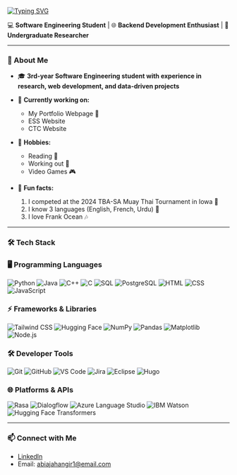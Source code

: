 [![Typing SVG](https://readme-typing-svg.demolab.com/?lines=Hey+there!👋;It's+Abia😝)](https://git.io/typing-svg)

💻 **Software Engineering Student** | 🌐 **Backend Development Enthusiast** | 🔬 **Undergraduate Researcher**

---

### 🚀 About Me
- 🎓 **3rd-year Software Engineering student with experience in research, web development, and data-driven projects**

- 🔭 **Currently working on:**
    - My Portfolio Webpage 🚧
    - ESS Website
    - CTC Website
    
- 🎯 **Hobbies:**
  - Reading 📖
  - Working out 💪
  - Video Games 🎮
    
- 📌 **Fun facts:**
    1. I competed at the 2024 TBA-SA Muay Thai Tournament in Iowa 🥋
    2. I know 3 languages (English, French, Urdu) 👅
    3. I love Frank Ocean 🎶
  
---

### 🛠️ Tech Stack
### 🖥️ Programming Languages
![Python](https://img.shields.io/badge/Python-3776AB?style=for-the-badge&logo=python&logoColor=white)
![Java](https://img.shields.io/badge/Java-007396?style=for-the-badge&logo=java&logoColor=white)
![C++](https://img.shields.io/badge/C++-00599C?style=for-the-badge&logo=c%2B%2B&logoColor=white)
![C](https://img.shields.io/badge/C-FF4088?style=for-the-badge&logo=c%2B%2B&logoColor=white)
![SQL](https://img.shields.io/badge/SQL-4479A1?style=for-the-badge&logo=mysql&logoColor=white)
![PostgreSQL](https://img.shields.io/badge/PostgreSQL-316192?style=for-the-badge&logo=postgresql&logoColor=white)
![HTML](https://img.shields.io/badge/HTML-E34F26?style=for-the-badge&logo=html5&logoColor=white)
![CSS](https://img.shields.io/badge/CSS-1572B6?style=for-the-badge&logo=css3&logoColor=white)
![JavaScript](https://img.shields.io/badge/JavaScript-F7DF1E?style=for-the-badge&logo=javascript&logoColor=black)

### ⚡ Frameworks & Libraries
![Tailwind CSS](https://img.shields.io/badge/Tailwind_CSS-06B6D4?style=for-the-badge&logo=tailwind-css&logoColor=white)
![Hugging Face](https://img.shields.io/badge/Hugging_Face-F48120?style=for-the-badge&logo=huggingface&logoColor=white)
![NumPy](https://img.shields.io/badge/NumPy-013243?style=for-the-badge&logo=numpy&logoColor=white)
![Pandas](https://img.shields.io/badge/Pandas-150458?style=for-the-badge&logo=pandas&logoColor=white)
![Matplotlib](https://img.shields.io/badge/Matplotlib-11557C?style=for-the-badge&logo=matplotlib&logoColor=white)
![Node.js](https://img.shields.io/badge/Node.js-339933?style=for-the-badge&logo=node.js&logoColor=white)

### 🛠️ Developer Tools
![Git](https://img.shields.io/badge/Git-F05032?style=for-the-badge&logo=git&logoColor=white)
![GitHub](https://img.shields.io/badge/GitHub-181717?style=for-the-badge&logo=github&logoColor=white)
![VS Code](https://img.shields.io/badge/VS_Code-007ACC?style=for-the-badge&logo=visual-studio-code&logoColor=white)
![Jira](https://img.shields.io/badge/Jira-0052CC?style=for-the-badge&logo=jira&logoColor=white)
![Eclipse](https://img.shields.io/badge/Eclipse-2C2255?style=for-the-badge&logo=eclipse&logoColor=white)
![Hugo](https://img.shields.io/badge/Hugo-FF4088?style=for-the-badge&logo=hugo&logoColor=white)

### 🌐 Platforms & APIs
![Rasa](https://img.shields.io/badge/Rasa-FF6F61?style=for-the-badge&logo=rasa&logoColor=white)
![Dialogflow](https://img.shields.io/badge/Dialogflow-FF5722?style=for-the-badge&logo=dialogflow&logoColor=white)
![Azure Language Studio](https://img.shields.io/badge/Azure_Language_Studio-0078D4?style=for-the-badge&logo=microsoftazure&logoColor=white)
![IBM Watson](https://img.shields.io/badge/IBM_Watson-0530AD?style=for-the-badge&logo=ibm&logoColor=white)
![Hugging Face Transformers](https://img.shields.io/badge/Hugging_Face_Transformers-F48120?style=for-the-badge&logo=huggingface&logoColor=white)

---

### 📫 Connect with Me
- [LinkedIn](https://linkedin.com/in/abia-jahangir)  
- Email: abiajahangir1@email.com


<!--

### 📈 GitHub Stats
![Abia's GitHub stats](https://github-readme-stats.vercel.app/api?username=abia-jahangir&show_icons=true&theme=radical)

---





---

- [Portfolio Website](https://your-portfolio.com)  

-->
